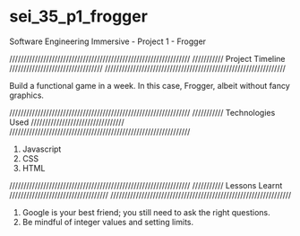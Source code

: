 # sei_35_p1_frogger

Software Engineering Immersive - Project 1 - Frogger

////////////////////////////////////////////////////////////////
/////////// Project Timeline /////////////////////////////////
////////////////////////////////////////////////////////////////

Build a functional game in a week.
In this case, Frogger, albeit without fancy graphics.

////////////////////////////////////////////////////////////////
/////////// Technologies Used /////////////////////////////////
////////////////////////////////////////////////////////////////

1. Javascript
2. CSS
3. HTML

////////////////////////////////////////////////////////////////
/////////// Lessons Learnt ///////////////////////////////////
////////////////////////////////////////////////////////////////

1. Google is your best friend; you still need to ask the right questions.
2. Be mindful of integer values and setting limits.
